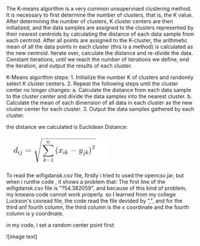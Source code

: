The K-means algorithm is a very common unsupervised clustering method. It is necessary to first determine the number of clusters, that is, the K value. After determining the number of clusters, K cluster centers are then initialized, and the data samples are assigned to the clusters represented by their nearest centroids by calculating the distance of each data sample from each centroid. After all points are assigned to the K-cluster, the arithmetic mean of all the data points in each cluster (this is a method) is calculated as the new centroid. Iterate over, calculate the distance and re-divide the data. Constant iterations, until we reach the number of iterations we define, end the iteration, and output the results of each cluster.


K-Means algorithm steps:
    1. Initialize the number K of clusters and randomly select K cluster centers.
    2. Repeat the following steps until the cluster center no longer changes:
        a. Calculate the distance from each data sample to the cluster center and divide the data samples into the nearest cluster.
        b. Calculate the mean of each dimension of all data in each cluster as the new cluster center for each cluster.
    3. Output the data samples gathered by each cluster.
    
    
the distance we calculated is Euclidean Distance:

![image text](https://github.com/jsyccxy/ims-template/blob/master/img-folder/caldis.png)

To read the wifigdansk.csv file, firstly i tried to used the opencsv.jar, but when i runthe code , it shows a problem that:
   The first line of the wifigdansk.csv file is "?54.382059", and because of this kind of problem, my kmeans code cannot work 
   properly. so I learned from my college Luckson's csvread file,  the code read the file devided by ",", and for the third anf fourth column, the third column is the x coordinate and the fourth column is y coordinate.
   
   in my code, i set a random center point first:
   
   ![image text]
